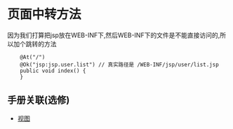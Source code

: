 # 页面中转方法

因为我们打算把jsp放在WEB-INF下,然后WEB-INF下的文件是不能直接访问的,所以加个跳转的方法

```
	@At("/")
	@Ok("jsp:jsp.user.list") // 真实路径是 /WEB-INF/jsp/user/list.jsp
	public void index() {
	}
```

## 手册关联(选修)

* [视图](http://nutzam.com/core/mvc/view.html)
